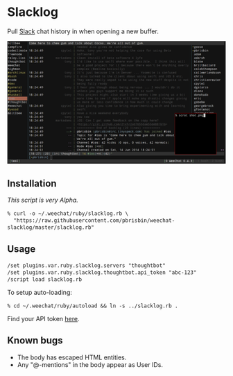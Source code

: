 # Slacklog

Pull [Slack][] chat history in when opening a new buffer.

[slack]: https://slack.com/

![shot](shot.png)

## Installation

*This script is very Alpha.*

```
% curl -o ~/.weechat/ruby/slacklog.rb \
  "https://raw.githubusercontent.com/pbrisbin/weechat-slacklog/master/slacklog.rb"
```

## Usage

```
/set plugins.var.ruby.slacklog.servers "thoughtbot"
/set plugins.var.ruby.slacklog.thoughtbot.api_token "abc-123"
/script load slacklog.rb
```

To setup auto-loading:

```
% cd ~/.weechat/ruby/autoload && ln -s ../slacklog.rb .
```

Find your API token [here][docs].

[docs]: https://api.slack.com/

## Known bugs

- The body has escaped HTML entities.
- Any "@-mentions" in the body appear as User IDs.
